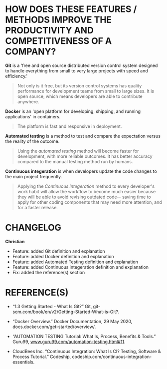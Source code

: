 # HOW DOES THESE FEATURES / METHODS IMPROVE THE PRODUCTIVITY AND COMPETITIVENESS OF A COMPANY?

**Git** is a 'free and open source distributed version control system designed to handle everything from small to very large projects with speed and efficiency.'

> Not only is it free, but its version control systems has quality performance for development teams from small to large sizes. It is open source, which means developers are able to contribute anywhere.

**Docker** is an 'open platform for developing, shipping, and running applications' in containers.

> The platform is fast and responsive in deployment.

**Automated testing** is a method to test and compare the expectation versus the reality of the outcome.

> Using the *automated testing* method will become faster for development, with more reliable outcomes. It has better accuracy compared to the manual testing method run by humans.

**Continuous integeration** is when developers update the code changes to the main project frequently.

> Applying the *Continuous integeration* method to every developer's work habit will allow the workflow to become much easier because they will be able to avoid revising outdated code-- saving time to apply for other coding components that may need more attention, and for a faster release.

# CHANGELOG

**Christian**
* Feature: added Git definition and explanation
* Feature: added Docker definition and explanation
* Feature: added Automated Testing definition and explanation
* Feature: added Continuous integeration definition and explanation
* Fix: added the reference(s) section

# REFERENCE(S)

* “1.3 Getting Started - What Is Git?” Git, git-scm.com/book/en/v2/Getting-Started-What-is-Git?. 

* “Docker Overview.” Docker Documentation, 29 May 2020, docs.docker.com/get-started/overview/. 

* “AUTOMATION TESTING Tutorial: What Is, Process, Benefits & Tools.” Guru99, www.guru99.com/automation-testing.html#11. 

* CloudBees Inc. “Continuous Integration: What Is CI? Testing, Software & Process Tutorial.” Codeship, codeship.com/continuous-integration-essentials. 
